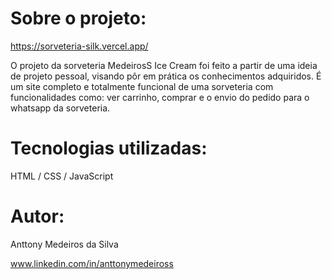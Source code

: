 # Sobre o projeto:

https://sorveteria-silk.vercel.app/

O projeto da sorveteria MedeirosS Ice Cream foi feito a partir de uma ideia de projeto pessoal, visando pôr em prática os conhecimentos adquiridos. 
É um site completo e totalmente funcional de uma sorveteria com funcionalidades como: ver carrinho, comprar e o envio do pedido para o whatsapp da sorveteria.

# Tecnologias utilizadas:
HTML / CSS / JavaScript

# Autor:
Anttony Medeiros da Silva

www.linkedin.com/in/anttonymedeiross


